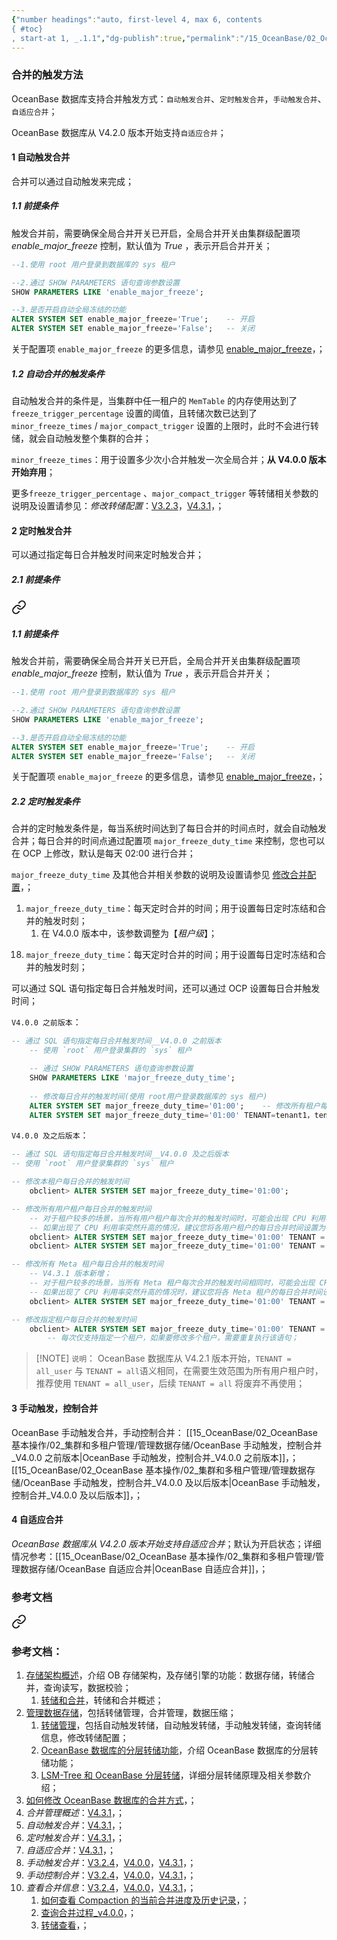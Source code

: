 ```yaml
---
{"number headings":"auto, first-level 4, max 6, contents
{ #toc}
, start-at 1, _.1.1","dg-publish":true,"permalink":"/15_OceanBase/02_OceanBase 基本操作/02_集群和多租户管理/管理数据存储/合并的触发方式/","dgPassFrontmatter":true}
---
```



### 合并的触发方法
OceanBase 数据库支持合并触发方式：`自动触发合并`、`定时触发合并`，`手动触发合并`、`自适应合并`；

OceanBase 数据库从 V4.2.0 版本开始支持`自适应合并`；


#### 1 自动触发合并
合并可以通过自动触发来完成；

##### 1.1 前提条件
触发合并前，需要确保全局合并开关已开启，全局合并开关由集群级配置项 *enable_major_freeze* 控制，默认值为 *True* ，表示开启合并开关；
```sql
--1.使用 root 用户登录到数据库的 sys 租户

--2.通过 SHOW PARAMETERS 语句查询参数设置
SHOW PARAMETERS LIKE 'enable_major_freeze';

--3.是否开启自动全局冻结的功能
ALTER SYSTEM SET enable_major_freeze='True';    -- 开启
ALTER SYSTEM SET enable_major_freeze='False';   -- 关闭
```
关于配置项 `enable_major_freeze` 的更多信息，请参见 [enable_major_freeze](https://www.oceanbase.com/docs/common-oceanbase-database-cn-1000000000821020)，；

##### 1.2 自动合并的触发条件
自动触发合并的条件是，当集群中任一租户的 `MemTable` 的内存使用达到了 `freeze_trigger_percentage` 设置的阈值，且转储次数已达到了 `minor_freeze_times` / `major_compact_trigger` 设置的上限时，此时不会进行转储，就会自动触发整个集群的合并；

`minor_freeze_times`：用于设置多少次小合并触发一次全局合并；**从 V4.0.0 版本开始弃用**；

更多`freeze_trigger_percentage` 、`major_compact_trigger` 等转储相关参数的说明及设置请参见：*修改转储配置*：[V3.2.3](https://www.oceanbase.com/docs/enterprise-oceanbase-database-cn-10000000000355958)，[V4.3.1](https://www.oceanbase.com/docs/common-oceanbase-database-cn-1000000000819299)，；


#### 2 定时触发合并
可以通过指定每日合并触发时间来定时触发合并；

##### 2.1 前提条件

<div class="transclusion internal-embed is-loaded"><a class="markdown-embed-link" href="/15-ocean-base/02-ocean-base/02///#1-1" aria-label="Open link"><svg xmlns="http://www.w3.org/2000/svg" width="24" height="24" viewBox="0 0 24 24" fill="none" stroke="currentColor" stroke-width="2" stroke-linecap="round" stroke-linejoin="round" class="svg-icon lucide-link"><path d="M10 13a5 5 0 0 0 7.54.54l3-3a5 5 0 0 0-7.07-7.07l-1.72 1.71"></path><path d="M14 11a5 5 0 0 0-7.54-.54l-3 3a5 5 0 0 0 7.07 7.07l1.71-1.71"></path></svg></a><div class="markdown-embed">



##### 1.1 前提条件
触发合并前，需要确保全局合并开关已开启，全局合并开关由集群级配置项 *enable_major_freeze* 控制，默认值为 *True* ，表示开启合并开关；
```sql
--1.使用 root 用户登录到数据库的 sys 租户

--2.通过 SHOW PARAMETERS 语句查询参数设置
SHOW PARAMETERS LIKE 'enable_major_freeze';

--3.是否开启自动全局冻结的功能
ALTER SYSTEM SET enable_major_freeze='True';    -- 开启
ALTER SYSTEM SET enable_major_freeze='False';   -- 关闭
```
关于配置项 `enable_major_freeze` 的更多信息，请参见 [enable_major_freeze](https://www.oceanbase.com/docs/common-oceanbase-database-cn-1000000000821020)，；


</div></div>



##### 2.2 定时触发条件
合并的定时触发条件是，每当系统时间达到了每日合并的时间点时，就会自动触发合并；每日合并的时间点通过配置项 `major_freeze_duty_time` 来控制，您也可以在 OCP 上修改，默认是每天 02:00 进行合并；

`major_freeze_duty_time` 及其他合并相关参数的说明及设置请参见 [修改合并配置](https://www.oceanbase.com/docs/common-oceanbase-database-cn-1000000000819296)，；

1.  `major_freeze_duty_time`：每天定时合并的时间；用于设置每日定时冻结和合并的触发时刻；
	1. 在 V4.0.0 版本中，该参数调整为【_租户级_】；
	
<div class="transclusion internal-embed is-loaded"><div class="markdown-embed">



18. `major_freeze_duty_time`：每天定时合并的时间；用于设置每日定时冻结和合并的触发时刻； 

</div></div>


可以通过 SQL 语句指定每日合并触发时间，还可以通过 OCP 设置每日合并触发时间；

`V4.0.0 之前版本`：
```sql
-- 通过 SQL 语句指定每日合并触发时间__V4.0.0 之前版本
	-- 使用 `root` 用户登录集群的 `sys` 租户

	-- 通过 SHOW PARAMETERS 语句查询参数设置
	SHOW PARAMETERS LIKE 'major_freeze_duty_time';
	
	-- 修改每日合并的触发时间(使用 root用户登录数据库的 sys 租户)
	ALTER SYSTEM SET major_freeze_duty_time='01:00'; 	-- 修改所有租户每日合并的触发时间
	ALTER SYSTEM SET major_freeze_duty_time='01:00' TENANT=tenant1，tenant2;  -- 修改指定租户每日合并的触发时间
```

`V4.0.0 及之后版本`：
```sql
-- 通过 SQL 语句指定每日合并触发时间__V4.0.0 及之后版本
-- 使用 `root` 用户登录集群的 `sys` 租户

-- 修改本租户每日合并的触发时间
	obclient> ALTER SYSTEM SET major_freeze_duty_time='01:00';

-- 修改所有用户租户每日合并的触发时间
	-- 对于租户较多的场景，当所有用户租户每次合并的触发时间时，可能会出现 CPU 利用率突然升高的问题；
	-- 如果出现了 CPU 利用率突然升高的情况，建议您将各用户租户的每日合并时间设置为不同的时间；
	obclient> ALTER SYSTEM SET major_freeze_duty_time='01:00' TENANT = all_user;
	obclient> ALTER SYSTEM SET major_freeze_duty_time='01:00' TENANT = all;

-- 修改所有 Meta 租户每日合并的触发时间
	-- V4.3.1 版本新增；
	-- 对于租户较多的场景，当所有 Meta 租户每次合并的触发时间相同时，可能会出现 CPU 利用率突然升高的问题。
	-- 如果出现了 CPU 利用率突然升高的情况时，建议您将各 Meta 租户的每日合并时间设置为不同的时间；
	obclient> ALTER SYSTEM SET major_freeze_duty_time='01:00' TENANT = all_meta;

-- 修改指定租户每日合并的触发时间
	obclient> ALTER SYSTEM SET major_freeze_duty_time='01:00' TENANT = tenant1;
		-- 每次仅支持指定一个租户，如果要修改多个租户，需要重复执行该语句；
```


> [!NOTE] `说明`：
> OceanBase 数据库从 V4.2.1 版本开始，`TENANT = all_user` 与 `TENANT = all`语义相同，在需要生效范围为所有用户租户时，推荐使用 `TENANT = all_user`，后续 `TENANT = all` 将废弃不再使用；

#### 3 手动触发，控制合并
OceanBase 手动触发合并，手动控制合并：
[[15_OceanBase/02_OceanBase 基本操作/02_集群和多租户管理/管理数据存储/OceanBase 手动触发，控制合并_V4.0.0 之前版本\|OceanBase 手动触发，控制合并_V4.0.0 之前版本]]，；
[[15_OceanBase/02_OceanBase 基本操作/02_集群和多租户管理/管理数据存储/OceanBase 手动触发，控制合并_V4.0.0 及以后版本\|OceanBase 手动触发，控制合并_V4.0.0 及以后版本]]，；


#### 4 自适应合并
_OceanBase 数据库从 V4.2.0 版本开始支持自适应合并_；默认为开启状态；详细情况参考：[[15_OceanBase/02_OceanBase 基本操作/02_集群和多租户管理/管理数据存储/OceanBase 自适应合并\|OceanBase 自适应合并]]，；

### 参考文档

<div class="transclusion internal-embed is-loaded"><a class="markdown-embed-link" href="/15-ocean-base/02-ocean-base/02//ocean-base/#" aria-label="Open link"><svg xmlns="http://www.w3.org/2000/svg" width="24" height="24" viewBox="0 0 24 24" fill="none" stroke="currentColor" stroke-width="2" stroke-linecap="round" stroke-linejoin="round" class="svg-icon lucide-link"><path d="M10 13a5 5 0 0 0 7.54.54l3-3a5 5 0 0 0-7.07-7.07l-1.72 1.71"></path><path d="M14 11a5 5 0 0 0-7.54-.54l-3 3a5 5 0 0 0 7.07 7.07l1.71-1.71"></path></svg></a><div class="markdown-embed">



### 参考文档：
1. [存储架构概述](https://www.oceanbase.com/docs/enterprise-oceanbase-database-cn-10000000000354478)，介绍 OB 存储架构，及存储引擎的功能：数据存储，转储合并，查询读写，数据校验；
	 1. [转储和合并](https://www.oceanbase.com/docs/enterprise-oceanbase-database-cn-10000000000355112)，转储和合并概述；
2. [管理数据存储](https://www.oceanbase.com/docs/enterprise-oceanbase-database-cn-10000000000355954)，包括转储管理，合并管理，数据压缩；
	1. [转储管理](https://www.oceanbase.com/docs/enterprise-oceanbase-database-cn-10000000000355954)，包括自动触发转储，自动触发转储，手动触发转储，查询转储信息，修改转储配置；
	2. [OceanBase 数据库的分层转储功能](https://www.oceanbase.com/knowledge-base/oceanbase-database-20000000023?back=kb)，介绍 OceanBase 数据库的分层转储功能；
	3. [LSM-Tree 和 OceanBase 分层转储](https://my.oschina.net/actiontechoss/blog/8563823)，详细分层转储原理及相关参数介绍；
3. [如何修改 OceanBase 数据库的合并方式](https://www.oceanbase.com/knowledge-base/oceanbase-database-20000001021?back=kb)，；
4. *合并管理概述*：[V4.3.1](https://www.oceanbase.com/docs/common-oceanbase-database-cn-1000000000819293)，；
5. *自动触发合并*：[V4.3.1](https://www.oceanbase.com/docs/common-oceanbase-database-cn-1000000000819289)，；
6. *定时触发合并*：[V4.3.1](https://www.oceanbase.com/docs/common-oceanbase-database-cn-1000000000819290)，；
7. *自适应合并*：[V4.3.1](https://www.oceanbase.com/docs/common-oceanbase-database-cn-1000000000819294)，；
8. *手动触发合并*：[V3.2.4](https://www.oceanbase.com/docs/enterprise-oceanbase-database-cn-10000000000946263)，[V4.0.0](https://www.oceanbase.com/docs/enterprise-oceanbase-database-cn-10000000000886130)，[V4.3.1](https://www.oceanbase.com/docs/common-oceanbase-database-cn-1000000000819291)，；
9. *手动控制合并*：[V3.2.4](https://www.oceanbase.com/docs/enterprise-oceanbase-database-cn-0000000001417800)，[V4.0.0](https://www.oceanbase.com/docs/enterprise-oceanbase-database-cn-0000000001467935)，[V4.3.1](https://www.oceanbase.com/docs/common-oceanbase-database-cn-1000000000819292)，；
10. *查看合并信息*：[V3.2.4](https://www.oceanbase.com/docs/enterprise-oceanbase-database-cn-10000000000945932)，[V4.0.0](https://www.oceanbase.com/docs/enterprise-oceanbase-database-cn-10000000000886131)，[V4.3.1](https://www.oceanbase.com/docs/common-oceanbase-database-cn-1000000000819295)，；
	1. [如何查看 Compaction 的当前合并进度及历史记录](https://www.oceanbase.com/knowledge-base/oceanbase-database-1000000000209910?back=kb)，；
	2. [查询合并过程_v4.0.0](https://www.oceanbase.com/docs/enterprise-oceanbase-database-cn-10000000000886131)，；
	3. [转储查看](https://www.oceanbase.com/docs/enterprise-oceanbase-database-cn-10000000000376777)，；


</div></div>


